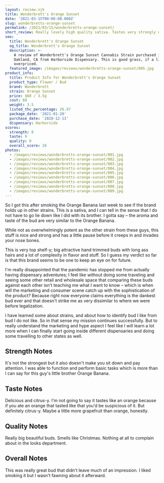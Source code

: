 ```yaml
---
layout: review.njk
title: Wonderbrett's Orange Sunset
date: '2021-03-15T00:00:00.000Z'
slug: wonderbretts-orange-sunset
permalink: /2021/03/15/wonderbretts-orange-sunset/
short_review: Really lovely high quality sativa. Tastes very strongly of citrus.
seo:
  title: Wonderbrett's Orange Sunset
  og_title: Wonderbrett's Orange Sunset
  description: >-
    A review of Wonderbrett's Orange Sunset Cannabis Strain purchased in
    Oakland, CA from Harborside Dispensary. This is good grass, if a little
    overpriced.
  featured_image: /images/reviews/wonderbretts-orange-sunset/005.jpg
product_info:
  title: Product Info for Wonderbrett's Orange Sunset
  product_type: Flower / Bud
  brand: Wonderbrett
  strain: Orange Sunset
  price: $60 / 3.5g
  cost: 60
  weight: 3.5
  listed_thc_percentage: 26.97
  package_date: '2021-01-20'
  purchase_date: '2020-12-13'
  dispensary: Harborside
scores:
  strength: 8
  taste: 9
  quality: 9
  overall_score: 26
photos:
  - /images/reviews/wonderbretts-orange-sunset/001.jpg
  - /images/reviews/wonderbretts-orange-sunset/002.jpg
  - /images/reviews/wonderbretts-orange-sunset/003.jpg
  - /images/reviews/wonderbretts-orange-sunset/004.jpg
  - /images/reviews/wonderbretts-orange-sunset/005.jpg
  - /images/reviews/wonderbretts-orange-sunset/006.jpg
  - /images/reviews/wonderbretts-orange-sunset/007.jpg
  - /images/reviews/wonderbretts-orange-sunset/008.jpg
  - /images/reviews/wonderbretts-orange-sunset/009.jpg
---
```


So I got this after smoking the Orange Banana last week to see if the brand holds up in other strains. This is a sativa, and I can tell in the sense that I do not have to go lie down like I did with its brother. I gotta say – the aroma and taste of the bud are very similar to the Orange Banana.

While not as overwhelmingly potent as the other strain from these guys, this stuff is nice and strong and has a little pause before it creeps in and invades your nose bones.

This is very top shelf-y; big attractive hand trimmed buds with long ass hairs and a lot of complexity in flavor and stuff. So I guess my verdict so far is that this brand seems to be one to keep an eye on for future.

I'm really disappointed that the pandemic has stopped me from actually having dispensary adventures; I feel like without doing some traveling and seeing some other retail and wholesale space that comparing these buds against each other isn't teaching me what I want to know – which is when will the marketing and consumer scene catch up with the sophistication of the product? Because right now everyone claims everything is the dankest bud ever and that doesn't strike me as very dissimilar to where we were before legalization.

I have learned some about strains, and about how to identify bud I like from bud I do not like. So in that sense my mission continues successfully. But to really understand the marketing and hype aspect I feel like I will learn a lot more when I can finally start going inside different dispensaries and doing some travelling to other states as well.

## Strength Notes

It's not the strongest but it also doesn't make you sit down and pay attention. I was able to function and perform basic tasks which is more than I can say for this guy's little brother Orange Banana.

## Taste Notes

Delicious and citrus-y. I'm not going to say it tastes like an orange because if you ate an orange that tasted like that you'd be suspicious of it. But definitely citrus-y. Maybe a little more grapefruit than orange, honestly.

## Quality Notes

Really big beautiful buds. Smells like Christmas. Nothing at all to complain about in the looks department.

## Overall Notes

This was really great bud that didn't leave much of an impression. I liked smoking it but I wasn't fawning about it afterward.
